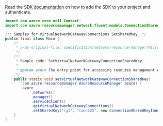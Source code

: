 Read the [SDK documentation](https://github.com/Azure/azure-sdk-for-java/blob/azure-resourcemanager_2.15.0/sdk/resourcemanager/azure-resourcemanager/README.md) on how to add the SDK to your project and authenticate.

```java
import com.azure.core.util.Context;
import com.azure.resourcemanager.network.fluent.models.ConnectionSharedKeyInner;

/** Samples for VirtualNetworkGatewayConnections SetSharedKey. */
public final class Main {
    /*
     * x-ms-original-file: specification/network/resource-manager/Microsoft.Network/stable/2021-05-01/examples/VirtualNetworkGatewayConnectionSetSharedKey.json
     */
    /**
     * Sample code: SetVirtualNetworkGatewayConnectionSharedKey.
     *
     * @param azure The entry point for accessing resource management APIs in Azure.
     */
    public static void setVirtualNetworkGatewayConnectionSharedKey(
        com.azure.resourcemanager.AzureResourceManager azure) {
        azure
            .networks()
            .manager()
            .serviceClient()
            .getVirtualNetworkGatewayConnections()
            .setSharedKey("rg1", "connS2S", new ConnectionSharedKeyInner().withValue("AzureAbc123"), Context.NONE);
    }
}
```
